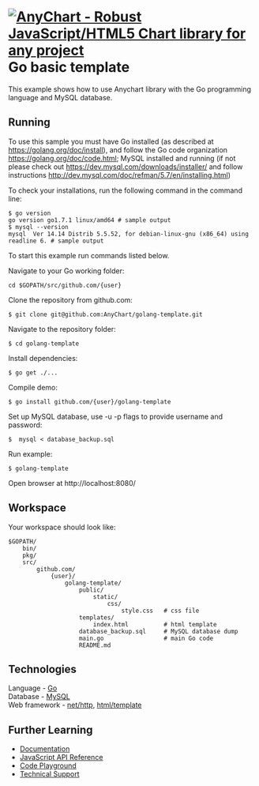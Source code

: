 [<img src="https://cdn.anychart.com/images/logo-transparent.png" alt="AnyChart - Robust JavaScript/HTML5 Chart library for any project">](https://anychart.com)
Go basic template
=========================

This example shows how to use Anychart library with the Go programming language and MySQL database.

## Running

To use this sample you must have Go installed (as described at https://golang.org/doc/install), and follow the Go code organization https://golang.org/doc/code.html;
MySQL installed and running (if not please check out https://dev.mysql.com/downloads/installer/ and follow instructions http://dev.mysql.com/doc/refman/5.7/en/installing.html)

To check your installations, run the following command in the command line:
```
$ go version
go version go1.7.1 linux/amd64 # sample output
$ mysql --version
mysql  Ver 14.14 Distrib 5.5.52, for debian-linux-gnu (x86_64) using readline 6. # sample output
```

To start this example run commands listed below.

Navigate to your Go working folder:
```
cd $GOPATH/src/github.com/{user}
```

Clone the repository from github.com:
```
$ git clone git@github.com:AnyChart/golang-template.git
```

Navigate to the repository folder:
```
$ cd golang-template
```

Install dependencies:
```
$ go get ./...
```

Compile demo:
```
$ go install github.com/{user}/golang-template
```

Set up MySQL database, use -u -p flags to provide username and password:
```
$  mysql < database_backup.sql
```

Run example:
```
$ golang-template
```

Open browser at http://localhost:8080/

## Workspace
Your workspace should look like:
```
$GOPATH/
    bin/
    pkg/
    src/
        github.com/
            {user}/
                golang-template/
                    public/
                        static/
                            css/
                                style.css   # css file
                    templates/
                        index.html          # html template
                    database_backup.sql     # MySQL database dump
                    main.go                 # main Go code
                    README.md

```

## Technologies
Language - [Go](https://golang.org/)<br />
Database - [MySQL](https://www.mysql.com/)<br />
Web framework - [net/http](https://golang.org/pkg/net/http), [html/template](https://golang.org/pkg/html/template/)<br />

## Further Learning
* [Documentation](https://docs.anychart.com)
* [JavaScript API Reference](https://api.anychart.com)
* [Code Playground](https://playground.anychart.com)
* [Technical Support](https://anychart.com/support)
